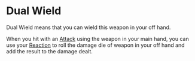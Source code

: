 # Dual Wield
Dual Wield means that you can wield this weapon in your off hand. 

When you hit with an [Attack](../../../../../Game%20Procedures/Attack.md) using the weapon in your main hand, you can use your [Reaction](../../../../../Game%20Procedures/Reaction.md) to roll the damage die of weapon in your off hand and add the result to the damage dealt.